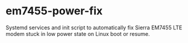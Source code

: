 # em7455-power-fix
Systemd services and init script to automatically fix Sierra EM7455 LTE modem stuck in low power state on Linux boot or resume.
